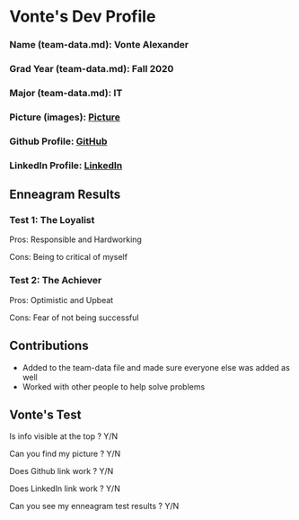 # Vonte's Dev Profile
### Name (team-data.md): Vonte Alexander
### Grad Year (team-data.md): Fall 2020
### Major (team-data.md): IT
### Picture (images): [Picture](https://github.com/barrycumbie/una-capstone-devops/blob/master/images/118714421_3648141981877166_6225558731998585155_n%20-%20Quanny.jpg)
### Github Profile: [GitHub](https://github.com/Quanny36)
### LinkedIn Profile: [LinkedIn](https://www.linkedin.com/in/jevonte-alexander-abb948190/)

## Enneagram Results
### Test 1: The Loyalist
Pros: Responsible and Hardworking

Cons: Being to critical of myself
### Test 2: The Achiever
Pros: Optimistic and Upbeat

Cons: Fear of not being successful

## Contributions
* Added to the team-data file and made sure everyone else was added as well
* Worked with other people to help solve problems

## Vonte's Test
Is info visible at the top ? Y/N

Can you find my picture ? Y/N

Does Github link work ? Y/N

Does LinkedIn link work ? Y/N

Can you see my enneagram test results ? Y/N

